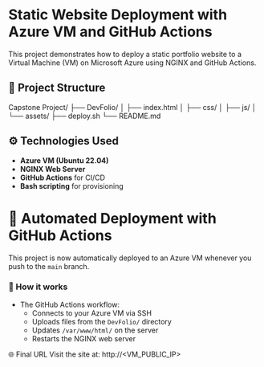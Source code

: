 # Static Website Deployment with Azure VM and GitHub Actions

This project demonstrates how to deploy a static portfolio website to a Virtual Machine (VM) on Microsoft Azure using NGINX and GitHub Actions.

## 🚀 Project Structure

Capstone Project/
├── DevFolio/
│ ├── index.html
│ ├── css/
│ ├── js/
│ └── assets/
├── deploy.sh
└── README.md


## ⚙️ Technologies Used

- **Azure VM (Ubuntu 22.04)**
- **NGINX Web Server**
- **GitHub Actions** for CI/CD
- **Bash scripting** for provisioning

# 🚀 Automated Deployment with GitHub Actions

This project is now automatically deployed to an Azure VM whenever you push to the `main` branch.

### 🔧 How it works

- The GitHub Actions workflow:
  - Connects to your Azure VM via SSH
  - Uploads files from the `DevFolio/` directory
  - Updates `/var/www/html/` on the server
  - Restarts the NGINX web server

🌐 Final URL
Visit the site at: http://<VM_PUBLIC_IP>